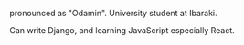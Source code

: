 pronounced as "Odamin".
University student at Ibaraki.

Can write Django, and learning JavaScript especially React.